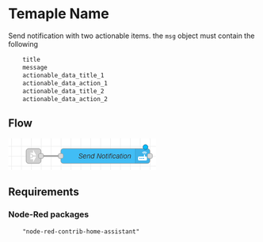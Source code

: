 # Temaple Name

Send notification with two actionable items. the `msg` object must contain the following

        title
        message
        actionable_data_title_1
        actionable_data_action_1
        actionable_data_title_2
        actionable_data_action_2


## Flow

![Example image](./sendnotification.png)


## Requirements

### Node-Red packages

        "node-red-contrib-home-assistant"

